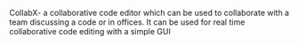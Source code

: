 CollabX- a collaborative code editor which can be used to collaborate with a team discussing a code or in offices. It can be used for real time collaborative code editing with a simple GUI
